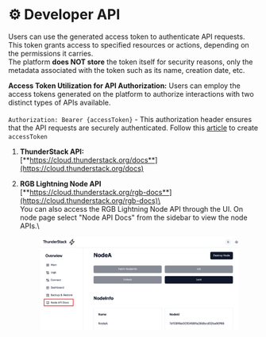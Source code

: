 # ⚙️ Developer API

Users can use the generated access token to authenticate API requests. This token grants access to specified resources or actions, depending on the permissions it carries. \
The platform **does NOT store** the token itself for security reasons, only the metadata associated with the token such as its name, creation date, etc.

**Access Token Utilization for API Authorization:** Users can employ the access tokens generated on the platform to authorize interactions with two distinct types of APIs available.\
&#x20;\
`Authorization: Bearer {accessToken}` - This authorization header ensures that the API requests are securely authenticated. Follow this [article](../general/getting-started-with-thunderstack-rgb-cloud/create-api-token.md) to create `accessToken`

1. **ThunderStack  API:**\
   [**https://cloud.thunderstack.org/docs**](https://cloud.thunderstack.org/docs)
2.  **RGB Lightning Node API**\
    [**https://cloud.thunderstack.org/rgb-docs**](https://cloud.thunderstack.org/rgb-docs)\
    \
    You can also access the RGB Lightning Node API through the UI. On node page select "Node API Docs" from the sidebar to view the node APIs.\


    <figure><img src="../.gitbook/assets/image.png" alt=""><figcaption></figcaption></figure>
